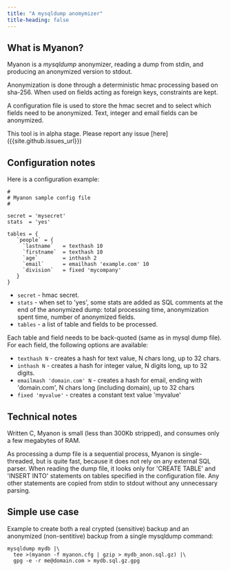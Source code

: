 ```yaml
---
title: "A mysqldump anomymizer"
title-heading: false
---
```


## What is Myanon?

Myanon is a *mysqldump* anonymizer, reading a dump from stdin, and producing an anonymized version to stdout.

Anonymization is done through a deterministic hmac processing based on sha-256. When used on fields acting as foreign keys, constraints are kept.

A configuration file is used to store the hmac secret and to select which fields need to be anonymized. Text, integer and email fields can be anonymized.

This tool is in alpha stage. Please report any issue [here] ({{site.github.issues_url}})

## Configuration notes

Here is a configuration example:
```
#
# Myanon sample config file
#

secret = 'mysecret'
stats  = 'yes'

tables = {
   `people` = {
     `lastname`   = texthash 10
     `firstname`  = texthash 10
     `age`        = inthash 2
     `email`      = emailhash 'example.com' 10
     `division`   = fixed 'mycompany'
   }
}
``` 
* `secret` - hmac secret.
* `stats`  - when set to 'yes', some stats are added as SQL comments at the end of the anonymized dump: total processing time, anonymization spent time, number of anonymized fields.
* `tables` - a list of table and fields to be processed.

Each table and field needs to be back-quoted (same as in mysql dump file). For each field, the following options are available:
* `texthash N` - creates a hash for text value, N chars long, up to 32 chars.  
* `inthash N` - creates a hash for integer value, N digits long, up to 32 digits.
* `emailmash 'domain.com' N` - creates a hash for email, ending with 'domain.com', N chars long (including domain), up to 32 chars
* `fixed 'myvalue'` - creates a constant text value 'myvalue' 


## Technical notes

Written C, Myanon is small (less than 300Kb stripped), and consumes only a few megabytes of RAM. 

As processing a dump file is a sequential process, Myanon is single-threaded, but is quite fast, because it does not rely on any external SQL parser. When reading the dump file, it looks only for 'CREATE TABLE' and 'INSERT INTO' statements on tables specified in the configuration file. Any other statements are copied from stdin to stdout without any unnecessary parsing.


## Simple use case

Example to create both a real crypted (sensitive) backup and an anonymized (non-sentitive) backup from a single mysqldump command:

```
mysqldump mydb |\
  tee >(myanon -f myanon.cfg | gzip > mydb_anon.sql.gz) |\
  gpg -e -r me@domain.com > mydb.sql.gz.gpg
```

